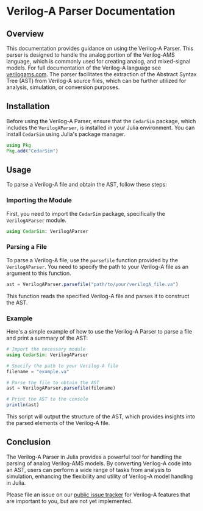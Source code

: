 # Verilog-A Parser Documentation

## Overview

This documentation provides guidance on using the Verilog-A Parser. This parser is designed to handle the analog portion of the Verilog-AMS language, which is commonly used for creating analog, and mixed-signal models. For full documentation of the Verilog-A language see [verilogams.com](https://verilogams.com).  The parser facilitates the extraction of the Abstract Syntax Tree (AST) from Verilog-A source files, which can be further utilized for analysis, simulation, or conversion purposes.

## Installation

Before using the Verilog-A Parser, ensure that the `CedarSim` package, which includes the `VerilogAParser`, is installed in your Julia environment. You can install `CedarSim` using Julia's package manager.

```julia
using Pkg
Pkg.add("CedarSim")
```

## Usage

To parse a Verilog-A file and obtain the AST, follow these steps:

### Importing the Module

First, you need to import the `CedarSim` package, specifically the `VerilogAParser` module.

```julia
using CedarSim: VerilogAParser
```

### Parsing a File

To parse a Verilog-A file, use the `parsefile` function provided by the `VerilogAParser`. You need to specify the path to your Verilog-A file as an argument to this function.

```julia
ast = VerilogAParser.parsefile("path/to/your/verilogA_file.va")
```

This function reads the specified Verilog-A file and parses it to construct the AST.

### Example

Here's a simple example of how to use the Verilog-A Parser to parse a file and print a summary of the AST:

```julia
# Import the necessary module
using CedarSim: VerilogAParser

# Specify the path to your Verilog-A file
filename = "example.va"

# Parse the file to obtain the AST
ast = VerilogAParser.parsefile(filename)

# Print the AST to the console
println(ast)
```

This script will output the structure of the AST, which provides insights into the parsed elements of the Verilog-A file.

## Conclusion

The Verilog-A Parser in Julia provides a powerful tool for handling the parsing of analog Verilog-AMS models. By converting Verilog-A code into an AST, users can perform a wide range of tasks from analysis to simulation, enhancing the flexibility and utility of Verilog-A model handling in Julia.

Please file an issue on our [public issue tracker](https://github.com/CedarEDA/PublicIssues) for Verilog-A features that are important to you, but are not yet implemented.
